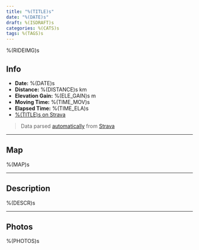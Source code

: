 ```yaml
---
title: "%(TITLE)s"
date: "%(DATE)s"
draft: %(ISDRAFT)s
categories: %(CATS)s
tags: %(TAGS)s
---
```


%(RIDEIMG)s

## Info

- **Date:** %(DATE)s
- **Distance:** %(DISTANCE)s km
- **Elevation Gain:** %(ELE_GAIN)s m
- **Moving Time:** %(TIME_MOV)s
- **Elapsed Time:** %(TIME_ELA)s
- [%(TITLE)s on Strava](https://www.strava.com/activities/%(ID)s)

> Data parsed [automatically](https://github.com/b4d/strava2md) from [Strava](https://www.strava.com)

---

## Map

%(MAP)s

---

## Description

%(DESCR)s

---

## Photos

%(PHOTOS)s